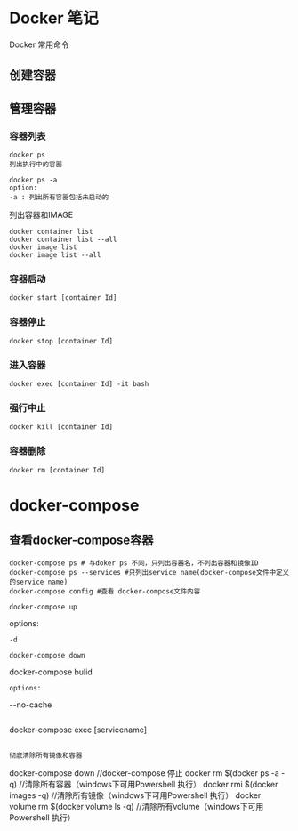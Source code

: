 # Docker 笔记
Docker 常用命令
## 创建容器


## 管理容器
### 容器列表
```
docker ps
列出执行中的容器

docker ps -a
option:
-a : 列出所有容器包括未启动的
```
列出容器和IMAGE
```
docker container list
docker container list --all
docker image list
docker image list --all
```
### 容器启动
```
docker start [container Id]
```
### 容器停止
```
docker stop [container Id]
```
### 进入容器
```
docker exec [container Id] -it bash
```
### 强行中止
```
docker kill [container Id]
```
### 容器删除
```
docker rm [container Id]
```
# docker-compose
## 查看docker-compose容器
```
docker-compose ps # 与doker ps 不同，只列出容器名，不列出容器和镜像ID
docker-compose ps --services #只列出service name(docker-compose文件中定义的service name)
docker-compose config #查看 docker-compose文件内容
```

```
docker-compose up
```
options:
```
-d
```
```
docker-compose down

```
docker-compose bulid
```
options:
```
--no-cache
```
```
docker-compose exec [servicename]
```

彻底清除所有镜像和容器
```
docker-compose down               //docker-compose 停止
docker rm $(docker ps -a -q)      //清除所有容器（windows下可用Powershell 执行）
docker rmi $(docker images -q)    //清除所有镜像（windows下可用Powershell 执行）
docker volume rm $(docker volume ls -q)  //清除所有volume（windows下可用Powershell 执行）
```



